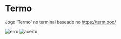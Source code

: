 # Termo
Jogo 'Termo' no terminal baseado no https://term.ooo/


![erro](https://user-images.githubusercontent.com/73307377/206869126-87a24e7e-5796-4c41-aaa2-16ab4856ed16.png)
![acerto](https://user-images.githubusercontent.com/73307377/206869136-fa66daed-28a0-454c-b8f0-bf0beb9301f5.png)
